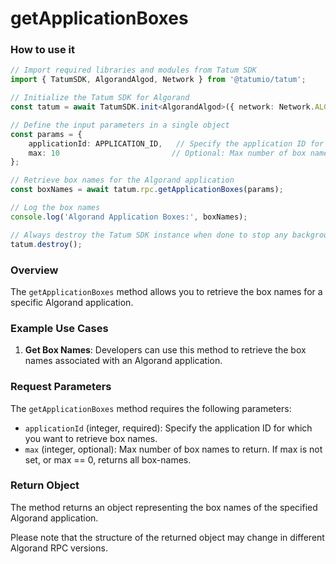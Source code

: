 # getApplicationBoxes

### How to use it

```typescript
// Import required libraries and modules from Tatum SDK
import { TatumSDK, AlgorandAlgod, Network } from '@tatumio/tatum';

// Initialize the Tatum SDK for Algorand
const tatum = await TatumSDK.init<AlgorandAlgod>({ network: Network.ALGORAND_ALGOD });

// Define the input parameters in a single object
const params = {
    applicationId: APPLICATION_ID,   // Specify the application ID for which you want to retrieve box names.
    max: 10                         // Optional: Max number of box names to return. If max is not set, or max == 0, returns all box-names (number).
};

// Retrieve box names for the Algorand application
const boxNames = await tatum.rpc.getApplicationBoxes(params);

// Log the box names
console.log('Algorand Application Boxes:', boxNames);

// Always destroy the Tatum SDK instance when done to stop any background processes
tatum.destroy();
```

### Overview

The `getApplicationBoxes` method allows you to retrieve the box names for a specific Algorand application.

### Example Use Cases

1. **Get Box Names**: Developers can use this method to retrieve the box names associated with an Algorand application.

### Request Parameters

The `getApplicationBoxes` method requires the following parameters:

- `applicationId` (integer, required): Specify the application ID for which you want to retrieve box names.
- `max` (integer, optional): Max number of box names to return. If max is not set, or max == 0, returns all box-names.

### Return Object

The method returns an object representing the box names of the specified Algorand application.

Please note that the structure of the returned object may change in different Algorand RPC versions.
